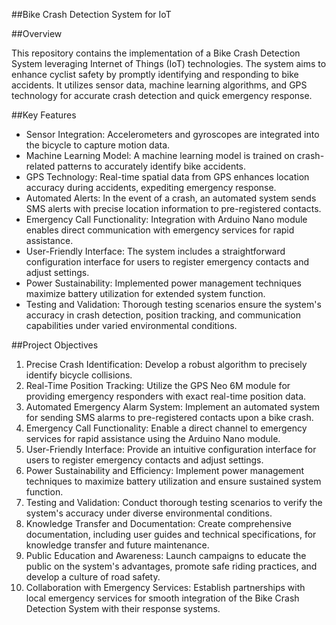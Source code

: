 ##Bike Crash Detection System for IoT

##Overview

This repository contains the implementation of a Bike Crash Detection System leveraging Internet of Things (IoT) technologies. The system aims to enhance cyclist safety by promptly identifying and responding to bike accidents. It utilizes sensor data, machine learning algorithms, and GPS technology for accurate crash detection and quick emergency response.

##Key Features

- Sensor Integration: Accelerometers and gyroscopes are integrated into the bicycle to capture motion data.
- Machine Learning Model: A machine learning model is trained on crash-related patterns to accurately identify bike accidents.
- GPS Technology: Real-time spatial data from GPS enhances location accuracy during accidents, expediting emergency response.
- Automated Alerts: In the event of a crash, an automated system sends SMS alerts with precise location information to pre-registered contacts.
- Emergency Call Functionality: Integration with Arduino Nano module enables direct communication with emergency services for rapid assistance.
- User-Friendly Interface: The system includes a straightforward configuration interface for users to register emergency contacts and adjust settings.
- Power Sustainability: Implemented power management techniques maximize battery utilization for extended system function.
- Testing and Validation: Thorough testing scenarios ensure the system's accuracy in crash detection, position tracking, and communication capabilities under varied environmental conditions.

 ##Project Objectives

1. Precise Crash Identification: Develop a robust algorithm to precisely identify bicycle collisions.
2. Real-Time Position Tracking: Utilize the GPS Neo 6M module for providing emergency responders with exact real-time position data.
3. Automated Emergency Alarm System: Implement an automated system for sending SMS alarms to pre-registered contacts upon a bike crash.
4. Emergency Call Functionality: Enable a direct channel to emergency services for rapid assistance using the Arduino Nano module.
5. User-Friendly Interface: Provide an intuitive configuration interface for users to register emergency contacts and adjust settings.
6. Power Sustainability and Efficiency: Implement power management techniques to maximize battery utilization and ensure sustained system function.
7. Testing and Validation: Conduct thorough testing scenarios to verify the system's accuracy under diverse environmental conditions.
8. Knowledge Transfer and Documentation: Create comprehensive documentation, including user guides and technical specifications, for knowledge transfer and future maintenance.
9. Public Education and Awareness: Launch campaigns to educate the public on the system's advantages, promote safe riding practices, and develop a culture of road safety.
10. Collaboration with Emergency Services: Establish partnerships with local emergency services for smooth integration of the Bike Crash Detection System with their response systems.

